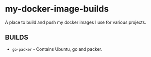 # my-docker-image-builds

A place to build and push my docker images I use for various projects.

## BUILDS

* `go-packer` - Contains Ubuntu, go and packer.
